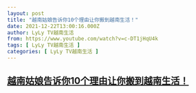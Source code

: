 ```yaml
---
layout: post
title: "越南姑娘告诉你10个理由让你搬到越南生活！"
date: 2021-12-22T13:00:16.000Z
author: LyLy TV越南生活
from: https://www.youtube.com/watch?v=c-DT1jHqU4k
tags: [ LyLy TV越南生活 ]
categories: [ LyLy TV越南生活 ]
---
```

<!--1640178016000-->
[越南姑娘告诉你10个理由让你搬到越南生活！](https://www.youtube.com/watch?v=c-DT1jHqU4k)
------

<div>

</div>
